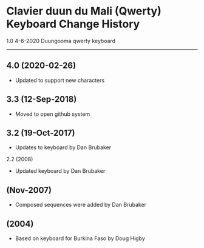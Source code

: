 Clavier duun du Mali (Qwerty) Keyboard Change History
=======================

1.0 4-6-2020 Duungooma qwerty keyboard 

-----------------

4.0 (2020-02-26)
----------------
* Updated to support new characters

3.3 (12-Sep-2018)
------------------
* Moved to open github system

3.2 (19-Oct-2017)
-----------------
* Updates to keyboard by Dan Brubaker

2.2 (2008)
* Updated keyboard by Dan Brubaker

(Nov-2007)
------
* Composed sequences were added by Dan Brubaker

(2004)
------
*  Based on keyboard for Burkina Faso by Doug Higby